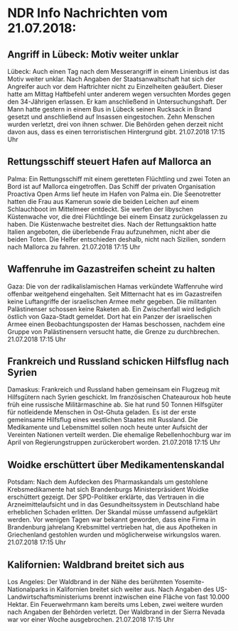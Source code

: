 # NDR Info Nachrichten vom 21.07.2018:


## Angriff in Lübeck: Motiv weiter unklar
Lübeck: Auch einen Tag nach dem Messerangriff in einem Linienbus ist das Motiv weiter unklar. Nach Angaben der Staatsanwaltschaft hat sich der Angreifer auch vor dem Haftrichter nicht zu Einzelheiten geäußert. Dieser hatte am Mittag Haftbefehl unter anderem wegen versuchten Mordes gegen den 34-Jährigen erlassen. Er kam anschließend in Untersuchungshaft. Der Mann hatte gestern in einem Bus in Lübeck seinen Rucksack in Brand gesetzt und anschließend auf Insassen eingestochen. Zehn Menschen wurden verletzt, drei von ihnen schwer. Die Behörden gehen derzeit nicht davon aus, dass es einen terroristischen Hintergrund gibt. 21.07.2018 17:15 Uhr 

## Rettungsschiff steuert Hafen auf Mallorca an
Palma: Ein Rettungsschiff mit einem geretteten Flüchtling und zwei Toten an Bord ist auf Mallorca eingetroffen. Das Schiff der privaten Organisation Proactiva Open Arms lief heute im Hafen von Palma ein. Die Seenotretter hatten die Frau aus Kamerun sowie die beiden Leichen auf einem Schlauchboot im Mittelmeer entdeckt. Sie werfen der libyschen Küstenwache vor, die drei Flüchtlinge bei einem Einsatz zurückgelassen zu haben. Die Küstenwache bestreitet dies. Nach der Rettungsaktion hatte Italien angeboten, die überlebende Frau aufzunehmen, nicht aber die beiden Toten. Die Helfer entschieden deshalb, nicht nach Sizilien, sondern nach Mallorca zu fahren. 21.07.2018 17:15 Uhr 

## Waffenruhe im Gazastreifen scheint zu halten
Gaza: Die von der radikalislamischen Hamas verkündete Waffenruhe wird offenbar weitgehend eingehalten. Seit Mitternacht hat es im Gazastreifen keine Luftangriffe der israelischen Armee mehr gegeben. Die militanten Palästinenser schossen keine Raketen ab. Ein Zwischenfall wird lediglich östlich von Gaza-Stadt gemeldet. Dort hat ein Panzer der israelischen Armee einen Beobachtungsposten der Hamas beschossen, nachdem eine Gruppe von Palästinensern versucht hatte, die Grenze zu durchbrechen. 21.07.2018 17:15 Uhr 

## Frankreich und Russland schicken Hilfsflug nach Syrien
Damaskus: Frankreich und Russland haben gemeinsam ein Flugzeug mit Hilfsgütern nach Syrien geschickt. Im französischen Chateauroux hob heute früh eine russische Militärmaschine ab. Sie hat rund 50 Tonnen Hilfsgüter für notleidende Menschen in Ost-Ghuta geladen. Es ist der erste gemeinsame Hilfsflug eines westlichen Staates mit Russland. Die Medikamente und Lebensmittel sollen noch heute unter Aufsicht der Vereinten Nationen verteilt werden. Die ehemalige Rebellenhochburg war im April von Regierungstruppen zurückerobert worden. 21.07.2018 17:15 Uhr 

## Woidke erschüttert über Medikamentenskandal
Potsdam: Nach dem Aufdecken des Pharmaskandals um gestohlene Krebsmedikamente hat sich Brandenburgs Ministerpräsident Woidke erschüttert gezeigt. Der SPD-Politiker erklärte, das Vertrauen in die Arzneimittelaufsicht und in das Gesundheitssystem in Deutschland habe erheblichen Schaden erlitten. Der Skandal müsse umfassend aufgeklärt werden. Vor wenigen Tagen war bekannt geworden, dass eine Firma in Brandenburg jahrelang Krebsmittel vertrieben hat, die aus Apotheken in Griechenland gestohlen wurden und möglicherweise wirkungslos waren. 21.07.2018 17:15 Uhr 

## Kalifornien: Waldbrand breitet sich aus
Los Angeles: Der Waldbrand in der Nähe des berühmten Yosemite-Nationalparks in Kalifornien breitet sich weiter aus. Nach Angaben des US-Landwirtschaftsministeriums brennt inzwischen eine Fläche von fast 10.000 Hektar. Ein Feuerwehrmann kam bereits ums Leben, zwei weitere wurden nach Angaben der Behörden verletzt. Der Waldbrand in der Sierra Nevada war vor einer Woche ausgebrochen. 21.07.2018 17:15 Uhr 
